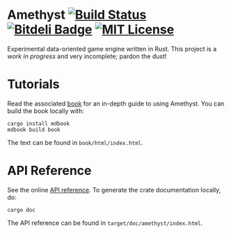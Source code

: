 # Amethyst [![Build Status][s1]][tc] [![Bitdeli Badge][s2]][bb] [![MIT License][s3]][ml]

[s1]: https://travis-ci.org/ebkalderon/amethyst.svg?branch=master
[s2]: https://d2weczhvl823v0.cloudfront.net/ebkalderon/amethyst/trend.png
[s3]: https://img.shields.io/badge/license-MIT-blue.svg

[ml]: https://github.com/ebkalderon/amethyst/blob/master/COPYING
[tc]: https://travis-ci.org/ebkalderon/amethyst/
[bb]: https://bitdeli.com/free "Bitdeli Badge"

Experimental data-oriented game engine written in Rust. This project is a
*work in progress* and very incomplete; pardon the dust!

# Tutorials

Read the associated [book][bk] for an in-depth guide to using Amethyst. You can
build the book locally with:

[bk]: http://ebkalderon.github.io/amethyst/

```
cargo install mdbook
mdbook build book
```

The text can be found in `book/html/index.html`.

# API Reference

See the online [API reference][ar]. To generate the crate documentation locally,
do:

[ar]: http://ebkalderon.github.io/amethyst/doc/amethyst/index.html

```
cargo doc
```

The API reference can be found in `target/doc/amethyst/index.html`.



